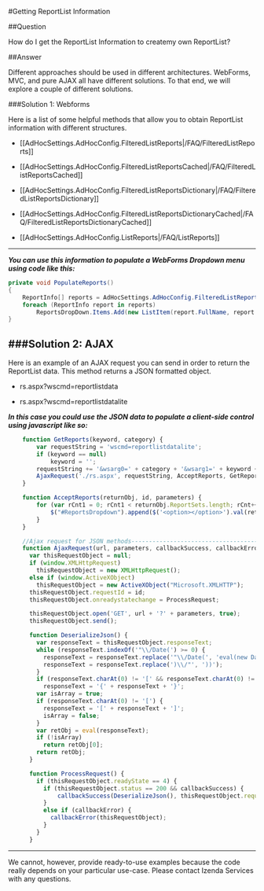 #Getting ReportList Information

##Question

How do I get the ReportList Information to createmy own ReportList?

##Answer

Different approaches should be used in different architectures. WebForms, MVC, and pure AJAX all have different solutions. To that end, we will explore a couple of different solutions.

###Solution 1: Webforms

Here is a list of some helpful methods that allow you to obtain ReportList information with different structures.

- [[AdHocSettings.AdHocConfig.FilteredListReports|/FAQ/FilteredListReports]] 

- [[AdHocSettings.AdHocConfig.FilteredListReportsCached|/FAQ/FilteredListReportsCached]] 

- [[AdHocSettings.AdHocConfig.FilteredListReportsDictionary|/FAQ/FilteredListReportsDictionary]]

- [[AdHocSettings.AdHocConfig.FilteredListReportsDictionaryCached|/FAQ/FilteredListReportsDictionaryCached]]

- [[AdHocSettings.AdHocConfig.ListReports|/FAQ/ListReports]]

---

_**You can use this information to populate a WebForms Dropdown menu using code like this:**_

```csharp
private void PopulateReports()
{
    ReportInfo[] reports = AdHocSettings.AdHocConfig.FilteredListReportsCached();
    foreach (ReportInfo report in reports)
        ReportsDropDown.Items.Add(new ListItem(report.FullName, report.FullName)); //ReportsDropdown is a server-side control in your custom solution
}
```

###Solution 2: AJAX
---

Here is an example of an AJAX request you can send in order to return the ReportList data. This method returns a JSON formatted object.

- rs.aspx?wscmd=reportlistdata

- rs.aspx?wscmd=reportlistdatalite

_**In this case you could use the JSON data to populate a client-side control using javascript like so:**_

```javascript
    function GetReports(keyword, category) {
        var requestString = 'wscmd=reportlistdatalite';
        if (keyword == null)
            keyword = '';
        requestString += '&wsarg0=' + category + '&wsarg1=' + keyword + '&wsarg2=1';
        AjaxRequest('./rs.aspx', requestString, AcceptReports, GetReportsFail, 'reportlistdatalite');
    }

    function AcceptReports(returnObj, id, parameters) {
        for (var rCnt1 = 0; rCnt1 < returnObj.ReportSets.length; rCnt++) {
            $("#ReportsDropdown").append($('<option></option>').val(returnObj.ReportSets[rCnt].Name).html(returnObj.ReportSets[rCnt].Name));
        }
    }

    //Ajax request for JSON methods-----------------------------------------------------------
    function AjaxRequest(url, parameters, callbackSuccess, callbackError, id) {
      var thisRequestObject = null;
      if (window.XMLHttpRequest)
        thisRequestObject = new XMLHttpRequest();
      else if (window.ActiveXObject)
        thisRequestObject = new ActiveXObject("Microsoft.XMLHTTP");
      thisRequestObject.requestId = id;
      thisRequestObject.onreadystatechange = ProcessRequest;

      thisRequestObject.open('GET', url + '?' + parameters, true);
      thisRequestObject.send();

      function DeserializeJson() {
        var responseText = thisRequestObject.responseText;
        while (responseText.indexOf('"\\/Date(') >= 0) {
          responseText = responseText.replace('"\\/Date(', 'eval(new Date(');
          responseText = responseText.replace(')\\/"', '))');
        }
        if (responseText.charAt(0) != '[' && responseText.charAt(0) != '{')
          responseText = '{' + responseText + '}';
        var isArray = true;
        if (responseText.charAt(0) != '[') {
          responseText = '[' + responseText + ']';
          isArray = false;
        }
        var retObj = eval(responseText);
        if (!isArray)
          return retObj[0];
        return retObj;
      }

      function ProcessRequest() {
        if (thisRequestObject.readyState == 4) {
          if (thisRequestObject.status == 200 && callbackSuccess) {
              callbackSuccess(DeserializeJson(), thisRequestObject.requestId, parameters);
          }
          else if (callbackError) {
            callbackError(thisRequestObject);
          }
        }
      }
```
------

We cannot, however, provide ready-to-use examples because the code really depends on your particular use-case. Please contact Izenda Services with any questions.
